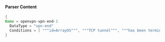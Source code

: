 #### Parser Content
```Java
{
Name = openvpn-vpn-end-1
  DataType = "vpn-end"
  Conditions = [ """id=ArrayOS""", """TCP tunnel""", """has been terminated for""", """type=vpn""" ]
}
```